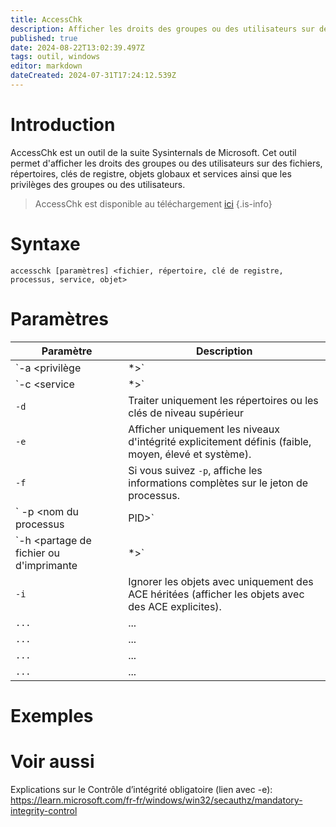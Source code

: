 ```yaml
---
title: AccessChk
description: Afficher les droits des groupes ou des utilisateurs sur des fichiers, répertoires, clés de registre, objets globaux et services ainsi que les privilèges des groupes ou des utilisateurs.
published: true
date: 2024-08-22T13:02:39.497Z
tags: outil, windows
editor: markdown
dateCreated: 2024-07-31T17:24:12.539Z
---
```


# Introduction

AccessChk est un outil de la suite Sysinternals de Microsoft. Cet outil permet d'afficher les droits des groupes ou des utilisateurs sur des fichiers, répertoires, clés de registre, objets globaux et services ainsi que les privilèges des groupes ou des utilisateurs.

> AccessChk est disponible au téléchargement [ici](https://learn.microsoft.com/fr-fr/sysinternals/downloads/accesschk)
> {.is-info}

# Syntaxe

`accesschk [paramètres] <fichier, répertoire, clé de registre, processus, service, objet>`

# Paramètres

| Paramètre | Description |
| --------- | ----------- |
| `-a <privilège|*>`     | Affiche les utilisateurs et groupes disposant d'un privilège spécifique sur l'élement indiqué. Il est possible d'utiliser une wildcard pour afficher tous les privilèges d'un utilisateur ou groupe.         |
| `-c <service|*>`     | Affiche les droits assignés au service indiqué. Il est possible d'utiliser une wildcard pour afficher tous les services.         |
| `-d`     | Traiter uniquement les répertoires ou les clés de niveau supérieur |
| `-e`     | Afficher uniquement les niveaux d'intégrité explicitement définis (faible, moyen, élevé et système).         |
| `-f`     | Si vous suivez `-p`, affiche les informations complètes sur le jeton de processus.         |
| ` -p <nom du processus|PID>`     | Affiche les droits assignés du processus.        |
| `-h <partage de fichier ou d'imprimante|*>`     | Affiche les droits assignés au partage de fichier ou d'imprimante indiqué. Il est possible d'utiliser une wildcard pour afficher tous les partage de fichier ou d'imprimante.         |
| `-i`     | 	Ignorer les objets avec uniquement des ACE héritées (afficher les objets avec des ACE explicites).         |
| `...`     | ...         |
| `...`     | ...         |
| `...`     | ...         |
| `...`     | ...         |

# Exemples

# Voir aussi

Explications sur le Contrôle d’intégrité obligatoire (lien avec -e):
https://learn.microsoft.com/fr-fr/windows/win32/secauthz/mandatory-integrity-control

